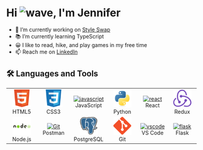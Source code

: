
<h1>Hi <img src="https://media.giphy.com/media/hvRJCLFzcasrR4ia7z/giphy.gif" alt="wave" width="35"/>, I'm Jennifer</h1>

- 🔭 I’m currently working on [Style Swap](https://github.com/jennlangley/style-swap)
- 📚 I’m currently learning TypeScript
- 😀 I like to read, hike, and play games in my free time
- 📫 Reach me on [LinkedIn](https://www.linkedin.com/in/jennifer-langley/)

  
## 🛠️ Languages and Tools

<table>
  <tr>
    <td align="center" width="96">
      <a href="https://html.spec.whatwg.org" target="_blank"> 
        <img src="https://raw.githubusercontent.com/devicons/devicon/master/icons/html5/html5-original.svg" alt="html5" width="48" height="48"/> 
      </a>
      <br>HTML5
    </td>
    <td align="center" width="96">
      <a href="https://www.w3.org/Style/CSS/" target="_blank"> 
        <img src="https://raw.githubusercontent.com/devicons/devicon/master/icons/css3/css3-original.svg" alt="css3" width="48" height="48"/> 
      </a>
      <br>CSS3
    </td>
    <td align="center" width="96">
      <a href="https://developer.mozilla.org/en-US/docs/Web/JavaScript">
        <img src="https://upload.wikimedia.org/wikipedia/commons/thumb/9/99/Unofficial_JavaScript_logo_2.svg/1024px-Unofficial_JavaScript_logo_2.svg.png" width="48" height="48" alt="javascript" />
      </a>
      <br>JavaScript
    </td>
    <td align="center" width="96">
      <a href="https://www.python.org" target="_blank"> 
        <img src="https://raw.githubusercontent.com/devicons/devicon/master/icons/python/python-original.svg" alt="python" width="48" height="48"/>
      </a>
      <br>Python
    </td>
    <td align="center" width="96">
      <a href="https://reactjs.org/" target="_blank"> 
        <img src="https://upload.wikimedia.org/wikipedia/commons/thumb/a/a7/React-icon.svg/1150px-React-icon.svg.png" alt="react" height="48"/> 
      </a>   
      <br>React
    </td>
    <td align="center" width="96">
      <a href="https://redux.js.org" target="_blank"> 
        <img src="https://github.com/devicons/devicon/blob/master/icons/redux/redux-original.svg" alt="redux" width="48" height="48"/> 
      </a>
      <br>Redux
    </td>
  </tr>
  <tr>
  <td align="center" width="96">
      <a href="https://nodejs.org" target="_blank"> 
        <img src="https://github.com/devicons/devicon/blob/master/icons/nodejs/nodejs-original-wordmark.svg" alt="nodejs" width="48" height="48"/> 
      </a>
      <br>Node.js
    </td>
    <td align="center" width="96">
      <a href="#postman" >
        <img src="https://www.vectorlogo.zone/logos/getpostman/getpostman-icon.svg" width="48" height="48" alt="Git" />
      </a>
      <br>Postman
    </td>
    <td align="center" width="96">
      <a href="https://www.postgresql.org" target="_blank"> 
        <img src="https://raw.githubusercontent.com/devicons/devicon/master/icons/postgresql/postgresql-original.svg" alt="postgresql" width="48" height="48"/> 
      </a>
      <br>PostgreSQL
    </td>
    <td align="center" width="96">
      <a href="https://git-scm.com" target="_blank"> 
        <img src="https://raw.githubusercontent.com/devicons/devicon/master/icons/git/git-original.svg" alt="git" width="48" height="48"/> 
      </a>
      <br>Git
    </td>
    <td align="center" width="96">
      <a href="https://code.visualstudio.com/" target="_blank"> 
        <img src="https://upload.wikimedia.org/wikipedia/commons/thumb/9/9a/Visual_Studio_Code_1.35_icon.svg/1200px-Visual_Studio_Code_1.35_icon.svg.png" alt="vscode" width="48" height="48"/> 
      </a>
      <br>VS Code
    </td>
    <td align="center" width="96">
      <a href="https://www.fullstackpython.com/flask.html" target="_blank"> 
        <img src="https://static-00.iconduck.com/assets.00/flask-icon-2048x1826-nxzeqh6a.png" alt="flask" width="48" height="48"/> 
      </a>
      <br>Flask
    </td>
    
  </tr>
</table>
